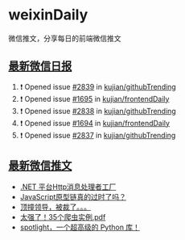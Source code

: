 # weixinDaily
微信推文，分享每日的前端微信推文

## [最新微信日报](https://github.com/kujian/weixinDaily/issues)

<!--START_SECTION:activity-->
1. ❗ Opened issue [#2839](https://github.com/kujian/githubTrending/issues/2839) in [kujian/githubTrending](https://github.com/kujian/githubTrending)
2. ❗ Opened issue [#1695](https://github.com/kujian/frontendDaily/issues/1695) in [kujian/frontendDaily](https://github.com/kujian/frontendDaily)
3. ❗ Opened issue [#2838](https://github.com/kujian/githubTrending/issues/2838) in [kujian/githubTrending](https://github.com/kujian/githubTrending)
4. ❗ Opened issue [#1694](https://github.com/kujian/frontendDaily/issues/1694) in [kujian/frontendDaily](https://github.com/kujian/frontendDaily)
5. ❗ Opened issue [#2837](https://github.com/kujian/githubTrending/issues/2837) in [kujian/githubTrending](https://github.com/kujian/githubTrending)
<!--END_SECTION:activity-->


## [最新微信推文](https://weixin.qdkfweb.cn/)

<!-- BLOG-POST-LIST:START -->
- [.NET 平台Http消息处理者工厂](https://weixin.qdkfweb.cn/42353.html)
- [JavaScript原型链真的过时了吗？](https://weixin.qdkfweb.cn/42361.html)
- [顶撞领导，被裁了。。。](https://weixin.qdkfweb.cn/42357.html)
- [太强了！35个爬虫实例.pdf](https://weixin.qdkfweb.cn/42363.html)
- [spotlight，一个超高级的 Python 库！](https://weixin.qdkfweb.cn/42364.html)
<!-- BLOG-POST-LIST:END -->